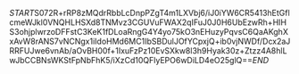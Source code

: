 $START$S072R+rRP8zMQdrRbbLcDnpPZgT4m1LXVbj6/iJ0iYW6CR5413hEtGflcmeWJkl0VNQHLHSXd8TNMvz3CGUVuFWAX2qIFuJ0J0H6UbEzwRh+HIHS3ohjplwrzoDFFstC3KeK1fDLoaRngG4Y4yo75kO3nEHuzyPqvsC6QaAKghXxAvW8rANS7vNCNgx1iIdoHMd6MC1IbSBDulJOfYCpxjQ+ib0vjNWDf/Dcx2aJRRFUJwe6vnAb/aOvBH00f+1IxuFzPz10EvSXkw8l3h9Hyak30z+Ztzz4A8hlLwJbCCBNsWKStFpNbFhK5/iXzCd10QFlyEPO6wDiLD4eO25glQ==$END$